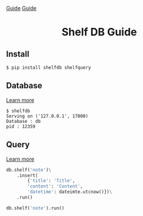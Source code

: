 <el-path>
    <a href="">Guide</a>
    <a href="">Guide</a>
</el-path>

<h1 id="title" class="color-p"
        style="text-align: center;">
    Shelf DB Guide
</h1>

<h2 id="install">Install</h2>

```shell
$ pip install shelfdb shelfquery
```

<h2>Database</h2>
<a class="learn-more" href="/shelfdb/guide/database/">Learn more</a>

```shell
$ shelfdb
Serving on ('127.0.0.1', 17000)
Database : db
pid : 12359
```

<h2>Query</h2>
<a class="learn-more" href="/shelfdb/guide/query/">Learn more</a>

```python
db.shelf('note')\
    .insert(
        {'title': 'Title',
        'content': 'Content',
        'datetime': dateimte.utcnow()})\
    .run()

db.shelf('note').run()
```